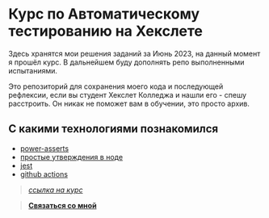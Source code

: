 # **Курс по Автоматическому тестированию на Хекслете**

Здесь хранятся мои решения заданий за Июнь 2023, на данный момент я прошёл курс. В дальнейшем буду дополнять репо выполненными испытаниями.

Это репозиторий для сохранения моего кода и последующей рефлексии, если вы студент Хекслет Колледжа и нашли его - спешу расстроить. Он никак не поможет вам в обучении, это просто архив.

## **С какими технологиями познакомился** 

* [power-asserts](https://github.com/power-assert-js/power-assert)
* [простые утверждения в ноде](https://nodejs.org/api/assert.html#assertdeepequalactual-expected-message)
* [jest](https://jestjs.io/ru/)
* [github actions](https://docs.github.com/en/actions)

> [*cсылка на курс*](https://ru.hexlet.io/courses/js-testing)

>[**Связаться со мной**](https://t.me/latnikov)